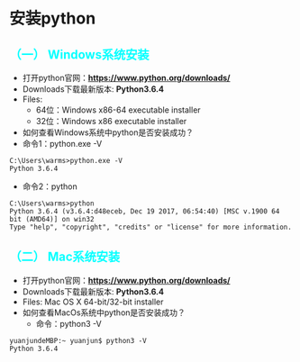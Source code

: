 # 安装python
## <font color=	#00FFFF>（一） Windows系统安装</font>
* 打开python官网：**https://www.python.org/downloads/**
* Downloads下载最新版本: **Python3.6.4**
* Files:  
  * 64位：Windows x86-64 executable installer
  * 32位：Windows x86 executable installer
* 如何查看Windows系统中python是否安装成功？
 * 命令1：python.exe -V
```
C:\Users\warms>python.exe -V
Python 3.6.4
```
 * 命令2：python
```
C:\Users\warms>python
Python 3.6.4 (v3.6.4:d48eceb, Dec 19 2017, 06:54:40) [MSC v.1900 64 bit (AMD64)] on win32
Type "help", "copyright", "credits" or "license" for more information.
```

## <font color=	#00FFFF>（二） Mac系统安装</font>
* 打开python官网：**https://www.python.org/downloads/**
* Downloads下载最新版本: **Python3.6.4**
* Files: Mac OS X 64-bit/32-bit installer
* 如何查看MacOs系统中python是否安装成功？
  * 命令：python3 -V
```
yuanjundeMBP:~ yuanjun$ python3 -V
Python 3.6.4
```
